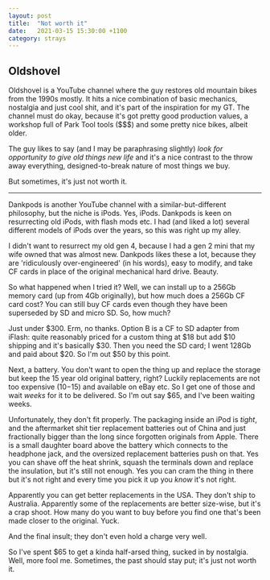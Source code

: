 ```yaml
---
layout: post
title:  "Not worth it"
date:   2021-03-15 15:30:00 +1100
category: strays
---
```


## Oldshovel

Oldshovel is a YouTube channel where the guy restores old mountain bikes from the 1990s mostly. It hits a nice combination of basic mechanics, nostalgia and just cool shit, and it's part of the inspiration for my GT. The channel must do okay, because it's got pretty good production values, a workshop full of Park Tool tools ($$$) and some pretty nice bikes, albeit older. 

The guy likes to say (and I may be paraphrasing slightly) *look for opportunity to give old things new life* and it's a nice contrast to the throw away everything, designed-to-break nature of most things we buy.

But sometimes, it's just not worth it.

-------------

Dankpods is another YouTube channel with a similar-but-different philosophy, but the niche is iPods. Yes, iPods. Dankpods is keen on resurrecting old iPods, with flash mods etc. I had (and liked a lot) several different models of iPods over the years, so this was right up my alley. 

I didn't want to resurrect my old gen 4, because I had a gen 2 mini that my wife owned that was almost new. Dankpods likes these a lot, because they are 'ridiculously over-engineered' (in his words), easy to modify, and take CF cards in place of the original mechanical hard drive. Beauty.

So what happened when I tried it? Well, we can install up to a 256Gb memory card (up from 4Gb originally), but how much does a 256Gb CF card cost? You can still buy CF cards even though they have been superseded by SD and micro SD. So, how much?

Just under $300. Erm, no thanks. Option B is a CF to SD adapter from iFlash: quite reasonably priced for a custom thing at $18 but add $10 shipping and it's basically $30. Then you need the SD card; I went 128Gb and paid about $20. So I'm out $50 by this point.

Next, a battery. You don't want to open the thing up and replace the storage but keep the 15 year old original battery, right? Luckily replacements are not too expensive ($10-$15) and available on eBay etc. So I get one of those and wait *weeks* for it to be delivered. So I'm out say $65, and I've been waiting weeks.

Unfortunately, they don't fit properly. The packaging inside an iPod is *tight*, and the aftermarket shit tier replacement batteries out of China and just fractionally bigger than the long since forgotten originals from Apple. There is a small daughter board above the battery which connects to the headphone jack, and the oversized replacement batteries push on that. Yes you can shave off the heat shrink, squash the terminals down and replace the insulation, but it's still not enough. Yes you can cram the thing in there but it's not right and every time you pick it up you *know* it's not right.

Apparently you can get better replacements in the USA. They don't ship to Australia. Apparently some of the replacements are better size-wise, but it's a crap shoot. How many do you want to buy before you find one that's been made closer to the original. Yuck.

And the final insult; they don't even hold a charge very well.

So I've spent $65 to get a kinda half-arsed thing, sucked in by nostalgia. Well, more fool me. Sometimes, the past should stay put; it's just not worth it.


